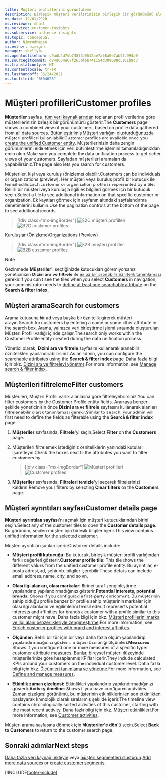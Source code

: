 ```yaml
---
title: Müşteri profillerini görüntüleme
description: Birleşik müşteri verilerinizin birleşik bir görünümünü elde edin.
ms.date: 12/01/2020
ms.reviewer: mhart
ms.service: customer-insights
ms.subservice: audience-insights
ms.topic: conceptual
author: NimrodMagen
ms.author: nimagen
manager: shellyha
ms.openlocfilehash: c9adb4d7db74573d0512ae7a68a0e7ab51c994a0
ms.sourcegitcommit: d84d664e67f263bfeb741154d309088c5101b9c3
ms.translationtype: HT
ms.contentlocale: tr-TR
ms.lasthandoff: 06/24/2021
ms.locfileid: "6304628"
---
```

# <a name="customer-profiles"></a><span data-ttu-id="c2cf0-103">Müşteri profilleri</span><span class="sxs-lookup"><span data-stu-id="c2cf0-103">Customer profiles</span></span>

<span data-ttu-id="c2cf0-104">**Müşteriler** sayfası, [tüm veri kaynaklarından](data-sources.md) toplanan profil verilerine göre müşterilerinizin birleşik bir görünümünü gösterir.</span><span class="sxs-lookup"><span data-stu-id="c2cf0-104">The **Customers** page shows a combined view of your customers, based on profile data gathered from [all data sources](data-sources.md).</span></span> <span data-ttu-id="c2cf0-105">[Bütünleştirilmiş Müşteri varlığını oluşturduğunuzda](data-unification.md) müşteri profilleri kullanılabilir.</span><span class="sxs-lookup"><span data-stu-id="c2cf0-105">Customer profiles are available once you [create the unified Customer entity](data-unification.md).</span></span> <span data-ttu-id="c2cf0-106">Müşterilerinizin daha zengin görünümlerini elde etmek için veri bütünleştirme işlemini tamamladığınızdan emin olun.</span><span class="sxs-lookup"><span data-stu-id="c2cf0-106">Make sure you complete the data unification process to get richer views of your customers.</span></span> <span data-ttu-id="c2cf0-107">Sayfadan müşterileri aramaları da yapabilirsiniz.</span><span class="sxs-lookup"><span data-stu-id="c2cf0-107">The page also lets you search for customers.</span></span>

<span data-ttu-id="c2cf0-108">Müşteriler, kişi veya kuruluş (önizleme) olabilir.</span><span class="sxs-lookup"><span data-stu-id="c2cf0-108">Customers can be individuals or organizations (preview).</span></span> <span data-ttu-id="c2cf0-109">Her müşteri veya kuruluş profili bir kutucuk ile temsil edilir.</span><span class="sxs-lookup"><span data-stu-id="c2cf0-109">Each customer or organization profile is represented by a tile.</span></span> <span data-ttu-id="c2cf0-110">Belirli bir müşteri veya kuruluşla ilgili ek bilgileri görmek için bir kutucuk seçin.</span><span class="sxs-lookup"><span data-stu-id="c2cf0-110">Select a tile to see additional information on that specific customer or organization.</span></span> <span data-ttu-id="c2cf0-111">Ek kayıtları görmek için sayfanın altındaki sayfalandırma denetimlerini kullanın.</span><span class="sxs-lookup"><span data-stu-id="c2cf0-111">Use the pagination controls at the bottom of the page to see additional records.</span></span>

> [!div class="mx-imgBorder"] 
> <span data-ttu-id="c2cf0-112">![B2C müşteri profilleri](media/profiles-customers.png "B2C müşteri profilleri")</span><span class="sxs-lookup"><span data-stu-id="c2cf0-112">![B2C customer profiles](media/profiles-customers.png "B2C customer profiles")</span></span>

<span data-ttu-id="c2cf0-113">Kuruluşlar (Önizleme)</span><span class="sxs-lookup"><span data-stu-id="c2cf0-113">Organizations (Preview)</span></span>
> [!div class="mx-imgBorder"] 
> <span data-ttu-id="c2cf0-114">![B2B müşteri profilleri](media/profile-customers-b2b.png "B2B müşteri profilleri")</span><span class="sxs-lookup"><span data-stu-id="c2cf0-114">![B2B customer profiles](media/profile-customers-b2b.png "B2B customer profiles")</span></span>

> [!NOTE]
> <span data-ttu-id="c2cf0-115">Gezinmede **Müşteriler**'i seçtiğinizde kutucukları göremiyorsanız yöneticinizin **Dizini ara ve filtrele** ile [en az bir aranabilir öznitelik tanımlaması](search-filter-index.md) gerekir.</span><span class="sxs-lookup"><span data-stu-id="c2cf0-115">If you can't see the tiles when you select **Customers** in navigation, your administrator needs to [define at least one searchable attribute](search-filter-index.md) on the **Search & filter index**.</span></span>

## <a name="search-for-customers"></a><span data-ttu-id="c2cf0-116">Müşteri arama</span><span class="sxs-lookup"><span data-stu-id="c2cf0-116">Search for customers</span></span>

<span data-ttu-id="c2cf0-117">Arama kutusuna bir ad veya başka bir öznitelik girerek müşteri arayın.</span><span class="sxs-lookup"><span data-stu-id="c2cf0-117">Search for customers by entering a name or some other attribute in the search box.</span></span> <span data-ttu-id="c2cf0-118">Arama, yalnızca veri birleştirme işlemi sırasında oluşturulan Müşteri Profili varlığı içinde çalışır.</span><span class="sxs-lookup"><span data-stu-id="c2cf0-118">The search only works within the Customer Profile entity created during the data unification process.</span></span>

<span data-ttu-id="c2cf0-119">Yönetici olarak, **Dizini ara ve filtrele** sayfasını kullanarak aranabilir öznitelikleri yapılandırabilirsiniz.</span><span class="sxs-lookup"><span data-stu-id="c2cf0-119">As an admin, you can configure the searchable attributes using the **Search & filter index** page.</span></span> <span data-ttu-id="c2cf0-120">Daha fazla bilgi için bkz. [Dizini ara ve filtreleyi yönetme](search-filter-index.md).</span><span class="sxs-lookup"><span data-stu-id="c2cf0-120">For more information, see [Manage search & filter index](search-filter-index.md).</span></span>

## <a name="filter-customers"></a><span data-ttu-id="c2cf0-121">Müşterileri filtreleme</span><span class="sxs-lookup"><span data-stu-id="c2cf0-121">Filter customers</span></span>

<span data-ttu-id="c2cf0-122">Müşterileri, Müşteri Profili varlık alanlarına göre filtreleyebilirsiniz.</span><span class="sxs-lookup"><span data-stu-id="c2cf0-122">You can filter customers by the Customer Profile entity fields.</span></span> <span data-ttu-id="c2cf0-123">Aramaya benzer şekilde yöneticinizin önce **Dizini ara ve filtrele** sayfasını kullanarak alanları filtrelenebilir olarak tanımlaması gerekir.</span><span class="sxs-lookup"><span data-stu-id="c2cf0-123">Similar to search, your admin will first need to define the fields as filterable using the **Search & filter index** page.</span></span>

1. <span data-ttu-id="c2cf0-124">**Müşteriler** sayfasında, **Filtrele**'yi seçin.</span><span class="sxs-lookup"><span data-stu-id="c2cf0-124">Select **Filter** on the **Customers** page.</span></span>

2. <span data-ttu-id="c2cf0-125">Müşterileri filtrelemek istediğiniz özniteliklerin yanındaki kutuları işaretleyin.</span><span class="sxs-lookup"><span data-stu-id="c2cf0-125">Check the boxes next to the attributes you want to filter customers by.</span></span>

   > [!div class="mx-imgBorder"] 
   > <span data-ttu-id="c2cf0-126">![Müşteri profilleri](media/profiles-customers3.png "Müşteri profilleri")</span><span class="sxs-lookup"><span data-stu-id="c2cf0-126">![Customer profiles](media/profiles-customers3.png "Customer profiles")</span></span>

3. <span data-ttu-id="c2cf0-127">**Müşteriler** sayfasında, **Filtreleri temizle**'yi seçerek filtrelerinizi kaldırın.</span><span class="sxs-lookup"><span data-stu-id="c2cf0-127">Remove your filters by selecting **Clear filters** on the **Customers** page.</span></span>

##  <a name="customer-details-page"></a><span data-ttu-id="c2cf0-128">Müşteri ayrıntıları sayfası</span><span class="sxs-lookup"><span data-stu-id="c2cf0-128">Customer details page</span></span>

<span data-ttu-id="c2cf0-129">**Müşteri ayrıntıları sayfası**'nı açmak için müşteri kutucuklarından birini seçin.</span><span class="sxs-lookup"><span data-stu-id="c2cf0-129">Select any of the customer tiles to open the **Customer details page**.</span></span> <span data-ttu-id="c2cf0-130">Bu görünüm, seçilen müşteri için birleşik bilgiler içerir.</span><span class="sxs-lookup"><span data-stu-id="c2cf0-130">This view contains unified information for the selected customer.</span></span>

<span data-ttu-id="c2cf0-131">Müşteri ayrıntıları şunları içerir:</span><span class="sxs-lookup"><span data-stu-id="c2cf0-131">Customer details include:</span></span>

-   <span data-ttu-id="c2cf0-132">**Müşteri profili kutucuğu:** Bu kutucuk, birleşik müşteri profili varlığından farklı değerleri gösterir.</span><span class="sxs-lookup"><span data-stu-id="c2cf0-132">**Customer profile tile**: This tile shows the different values from the unified customer profile entity.</span></span> <span data-ttu-id="c2cf0-133">Bu ayrıntılar, e-posta adresi, ad, şehir vb. bilgiler içerebilir.</span><span class="sxs-lookup"><span data-stu-id="c2cf0-133">These details can include email address, name, city, and so on.</span></span> 

-   <span data-ttu-id="c2cf0-134">**Olası ilgi alanları, olası markalar:** Birinci taraf zenginleştirme yapılandırıp yapılandırmadığınızı gösterir.</span><span class="sxs-lookup"><span data-stu-id="c2cf0-134">**Potential interests, potential brands**: Shows if you configured a first-party enrichment.</span></span> <span data-ttu-id="c2cf0-135">Bu müşterinin sahip olduğu profile benzer bir profile sahip müşterinin markalar için olası ilgi alanlarını ve eğilimlerini temsil eder.</span><span class="sxs-lookup"><span data-stu-id="c2cf0-135">It represents potential interests and affinities for brands a customer with a profile similar to this customer might have.</span></span> <span data-ttu-id="c2cf0-136">Daha fazla bilgi için bkz. [Müşteri profillerini marka ve ilgi alanı benzerlikleriyle zenginleştirme](enrichment-microsoft.md).</span><span class="sxs-lookup"><span data-stu-id="c2cf0-136">For more information, see [Enrich customer profiles with brand and interest affinities](enrichment-microsoft.md).</span></span>

-   <span data-ttu-id="c2cf0-137">**Ölçümler:** Belirli bir tür için bir veya daha fazla ölçüm yapılandırıp yapılandırmadığınızı gösterir: müşteri özniteliği ölçümleri.</span><span class="sxs-lookup"><span data-stu-id="c2cf0-137">**Measures**: Shows if you configured one or more measures of a specific type: customer attribute measures.</span></span> <span data-ttu-id="c2cf0-138">Bunlar, bireysel müşteri düzeyinde müşterilerinize göre hesaplanmış KPI'lar içerir.</span><span class="sxs-lookup"><span data-stu-id="c2cf0-138">They include calculated KPIs around your customers on the individual customer level.</span></span> <span data-ttu-id="c2cf0-139">Daha fazla bilgi için bkz. [Ölçümleri tanımlama ve yönetme](measures.md).</span><span class="sxs-lookup"><span data-stu-id="c2cf0-139">For more information, see [Define and manage measures](measures.md).</span></span>

-   <span data-ttu-id="c2cf0-140">**Etkinlik zaman çizelgesi:** Etkinlikleri yapılandırıp yapılandırmadığınızı gösterir.</span><span class="sxs-lookup"><span data-stu-id="c2cf0-140">**Activity timeline**: Shows if you have configured activities.</span></span> <span data-ttu-id="c2cf0-141">Zaman çizelgesi görünümü, bu müşterinin etkinliklerini en son etkinlikten başlayarak kronolojik olarak sıralanmış şekilde içerir.</span><span class="sxs-lookup"><span data-stu-id="c2cf0-141">The timeline view contains chronologically sorted activities of this customer, starting with the most recent activity.</span></span> <span data-ttu-id="c2cf0-142">Daha fazla bilgi için bkz. [Müşteri etkinlikleri](activities.md).</span><span class="sxs-lookup"><span data-stu-id="c2cf0-142">For more information, see [Customer activities](activities.md).</span></span>

<span data-ttu-id="c2cf0-143">Müşteri arama sayfasına dönmek için **Müşteriler'e dön**'ü seçin.</span><span class="sxs-lookup"><span data-stu-id="c2cf0-143">Select **Back to Customers** to return to the customer search page.</span></span>

## <a name="next-steps"></a><span data-ttu-id="c2cf0-144">Sonraki adımlar</span><span class="sxs-lookup"><span data-stu-id="c2cf0-144">Next steps</span></span>

<span data-ttu-id="c2cf0-145">[Daha fazla veri kaynağı ekleyin](data-sources.md) veya [müşteri segmentleri oluşturun](segments.md).</span><span class="sxs-lookup"><span data-stu-id="c2cf0-145">[Add more data sources](data-sources.md) or [create customer segments](segments.md).</span></span>


[!INCLUDE[footer-include](../includes/footer-banner.md)]
